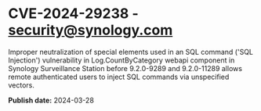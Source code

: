 # CVE-2024-29238 - security@synology.com

Improper neutralization of special elements used in an SQL command ('SQL Injection') vulnerability in Log.CountByCategory webapi component in Synology Surveillance Station before 9.2.0-9289 and 9.2.0-11289 allows remote authenticated users to inject SQL commands via unspecified vectors.

**Publish date:** 2024-03-28
